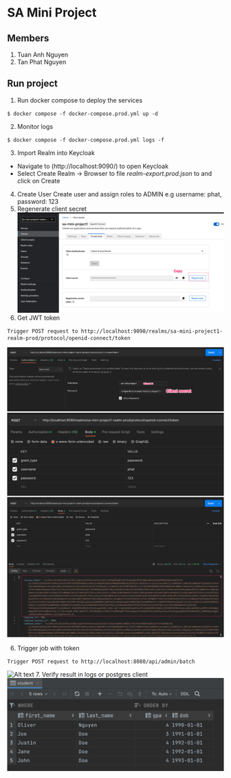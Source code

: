 # SA Mini Project
## Members
1. Tuan Anh Nguyen
2. Tan Phat Nguyen

## Run project
1. Run docker compose to deploy the services
```
$ docker compose -f docker-compose.prod.yml up -d
```
2. Monitor logs
```
$ docker compose -f docker-compose.prod.yml logs -f
```
3. Import Realm into Keycloak
- Navigate to (http://localhost:9090/) to open Keycloak
- Select Create Realm -> Browser to file *realm-export.prod.json* to and click on Create
4. Create User
Create user and assign roles to ADMIN e.g username: phat, password: 123
6. Regenerate client secret
   <img src="./markdown/Regenerate.png" alt="Alt text" title="People">
5. Get JWT token
```
Trigger POST request to http://localhost:9090/realms/sa-mini-project1-realm-prod/protocol/openid-connect/token
```
<img src="./markdown/get_token_1.png" alt="Alt text" title="Step1">
<img src="./markdown/get_token_2.png" alt="Alt text" title="Step2">
<img src="./markdown/get_token_3.png" alt="Alt text" title="Step3">

6. Trigger job with token
```
Trigger POST request to http://localhost:8080/api/admin/batch
```
<img src="./markdown/Run_Batch_Job.png.png" alt="Alt text" title="Batch Job">
7. Verify result in logs or postgres client
   <img src="./markdown/people.png" alt="Alt text" title="People">
